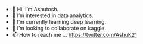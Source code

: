 - 👋 Hi, I’m Ashutosh.
- 👀 I’m interested in data analytics.
- 🌱 I’m currently learning deep learning.
- 💞️ I’m looking to collaborate on kaggle.
- 📫 How to reach me ... https://twitter.com/AshuK21

<!---
akm12k16/akm12k16 is a ✨ special ✨ repository because its `README.md` (this file) appears on your GitHub profile.
You can click the Preview link to take a look at your changes.
--->
